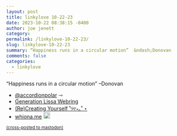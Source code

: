 ```yaml
---
layout: post
title: linkylove 10-22-23
date: 2023-10-22 08:38:15 -0400
author: joe jenett
category: 
permalink: /linkylove-10-22-23/
slug: linkylove-10-22-23
summary: “Happiness runs in a circular motion”  &ndash;Donovan
comments: false
categories:
  - linkylove
---
```

<p>“Happiness runs in a circular motion”  &ndash;Donovan</p>
<ul class="linkylove">
	<li><a href="https://indieweb.social/@accordionpolar/111278098971139103">@accordionpolar</a> <span title="led to site shown below">⇾</span></li>
	<li><a title="Generation Lissa Webring" href="https://genlissa.neocities.org/">Generation Lissa Webring</a> </li>
	<li><a title="Krishna “Krish”" href="https://sanguineroyal.com/">(Re)Creating Yourself ˚୨୧⋆｡˚ ⋆</a></li>
	<li><a title="Whiona" href="https://whiona.me/">whiona.me</a> <a class="normaltext" title="source" href="https://foreverliketh.is/"><img src="https://iwebthings.joejenett.com/images/left-arrow.png" alt="" width="18"></a></li>
</ul>

<a href="https://brid.gy/publish/mastodon"><small>(cross-posted to mastodon)</small></a>